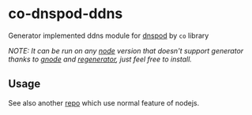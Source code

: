 co-dnspod-ddns
==============

Generator implemented ddns module for [dnspod](https://www.dnspod.cn) by `co` library

*NOTE: It can be run on any [node](http://nodejs.org) version that doesn't support generator thanks to [gnode](https://github.com/TooTallNate/gnode) and [regenerator](https://github.com/facebook/regenerator), just feel free to install.*

## Usage

See also another [repo](https://github.com/luckydrq/dnspod-ddns2) which use normal feature of nodejs.

